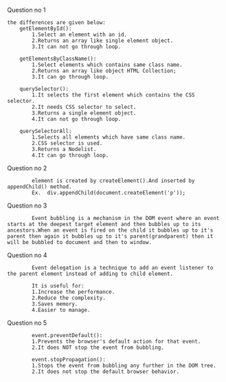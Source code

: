 Question no 1 

    the differences are given below:
        getElementById():
            1.Select an element with an id.
            2.Returns an array like single element object.
            3.It can not go through loop.
            
        getElementsByClassName():
            1.Select elements which contains same class name.
            2.Returns an array like object HTML Collection;
            3.It can go through loop.
        
        querySelector():
            1.It selects the first element which contains the CSS selector.
            2.It needs CSS selector to select.
            3.Returns a single element object.
            4.It can not go through loop.

        querySelectorAll:
            1.Selects all elements which have same class name.
            2.CSS selector is used.
            3.Returns a Nodelist.
            4.It can go through loop.
Question no 2

            element is created by createElement().And inserted by appendChild() method.
            Ex.  div.appendChild(document.createElement('p'));

Question no 3

            Event bubbling is a mechanism in the DOM event where an event starts at the deepest target element and then bubbles up to its ancestors.When an event is fired on the child it bubbles up to it's parent then again it bubbles up to it's parent(grandparent) then it will be bubbled to document and then to window.

Question no 4

            Event delegation is a technique to add an event listener to the parent element instead of adding to child element.

            It is useful for:
            1.Increase the performance.
            2.Reduce the complexity.
            3.Saves memory.
            4.Easier to manage.

Question no 5

            event.preventDefault():
            1.Prevents the browser's default action for that event.
            2.It does NOT stop the event from bubbling.

            event.stopPropagation():
            1.Stops the event from bubbling any further in the DOM tree.
            2.It does not stop the default browser behavior.